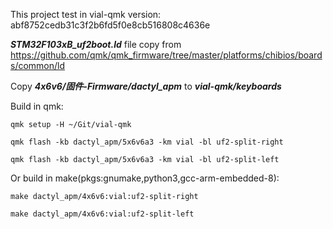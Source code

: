 This project test in vial-qmk version: abf8752cedb31c3f2b6fd5f0e8cb516808c4636e

***STM32F103xB_uf2boot.ld*** file copy from https://github.com/qmk/qmk_firmware/tree/master/platforms/chibios/boards/common/ld

Copy ***4x6v6/固件-Firmware/dactyl_apm*** to ***vial-qmk/keyboards***

Build in qmk:
```
qmk setup -H ~/Git/vial-qmk

qmk flash -kb dactyl_apm/5x6v6a3 -km vial -bl uf2-split-right

qmk flash -kb dactyl_apm/5x6v6a3 -km vial -bl uf2-split-left
```

Or build in make(pkgs:gnumake,python3,gcc-arm-embedded-8):
```
make dactyl_apm/4x6v6:vial:uf2-split-right

make dactyl_apm/4x6v6:vial:uf2-split-left
```